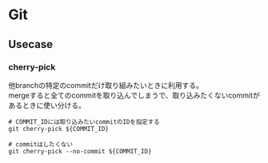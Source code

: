# Git

## Usecase

### cherry-pick

他branchの特定のcommitだけ取り組みたいときに利用する。  
mergeすると全てのcommitを取り込んでしまうで、取り込みたくないcommitがあるときに使い分ける。

```console
# COMMIT_IDには取り込みたいcommitのIDを指定する
git cherry-pick ${COMMIT_ID}

# commitはしたくない
git cherry-pick --no-commit ${COMMIT_ID}
```
